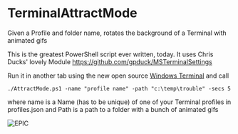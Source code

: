 # TerminalAttractMode
Given a Profile and folder name, rotates the background of a Terminal with animated gifs

This is the greatest PowerShell script ever written, today. It uses Chris Ducks' lovely Module https://github.com/gpduck/MSTerminalSettings

Run it in another tab using the new open source [Windows Terminal](https://www.hanselman.com/blog/YouCanNowDownloadTheNewOpenSourceWindowsTerminal.aspx) and call

```
./AttractMode.ps1 -name "profile name" -path "c:\temp\trouble" -secs 5
```

where name is a Name (has to be unique) of one of your Terminal profiles in profiles.json and Path is a path to a folder with a bunch of animated gifs

![EPIC](https://user-images.githubusercontent.com/2892/60372165-8cfa0480-99b0-11e9-8e80-c37ab964f202.gif)
